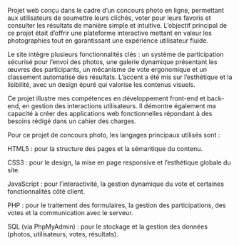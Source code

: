 Projet web conçu dans le cadre d’un concours photo en ligne, permettant aux utilisateurs de soumettre leurs clichés, voter pour leurs favoris et consulter les résultats de manière simple et intuitive. L’objectif principal de ce projet était d’offrir une plateforme interactive mettant en valeur les photographies tout en garantissant une expérience utilisateur fluide.

Le site intègre plusieurs fonctionnalités clés : un système de participation sécurisé pour l’envoi des photos, une galerie dynamique présentant les œuvres des participants, un mécanisme de vote ergonomique et un classement automatisé des résultats. L’accent a été mis sur l’esthétique et la lisibilité, avec un design épuré qui valorise les contenus visuels.

Ce projet illustre mes compétences en développement front-end et back-end, en gestion des interactions utilisateurs. Il démontre également ma capacité à créer des applications web fonctionnelles répondant à des besoins rédigé dans un cahier des charges.

Pour ce projet de concours photo, les langages principaux utilisés sont :

HTML5 : pour la structure des pages et la sémantique du contenu.

CSS3 : pour le design, la mise en page responsive et l’esthétique globale du site.

JavaScript : pour l’interactivité, la gestion dynamique du vote et certaines fonctionnalités côté client.

PHP : pour le traitement des formulaires, la gestion des participations, des votes et la communication avec le serveur.

SQL (via PhpMyAdmin) : pour le stockage et la gestion des données (photos, utilisateurs, votes, résultats).
